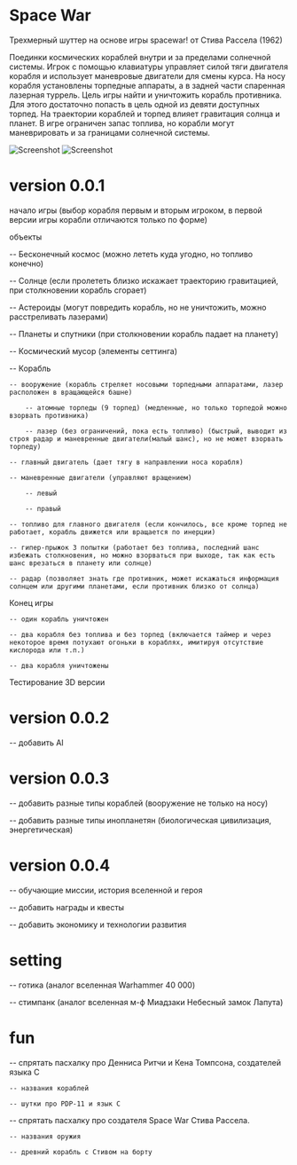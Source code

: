 # Space War

Трехмерный шуттер на основе игры spacewar! от Стива Рассела (1962)

Поединки космических кораблей внутри и за пределами солнечной системы. Игрок с помощью клавиатуры управляет силой тяги двигателя корабля и использует маневровые двигатели для смены курса. На носу корабля установлены торпедные аппараты, а в задней части спаренная лазерная туррель. Цель игры найти и уничтожить корабль противника. Для этого достаточно попасть в цель одной из девяти доступных торпед. На траектории кораблей и торпед влияет гравитация солнца и планет. В игре ограничен запас топлива, но корабли могут маневрировать и за границами солнечной системы.

![Screenshot](spacewar1.jpg)
![Screenshot](spacewar2.jpg)

# version 0.0.1
начало игры (выбор корабля первым и вторым игроком, в первой версии игры корабли отличаются только по форме)

объекты

-- Бесконечный космос (можно лететь куда угодно, но топливо конечно)

-- Солнце (если пролететь близко искажает траекторию гравитацией, при столкновении корабль сгорает)

-- Астероиды (могут повредить корабль, но не уничтожить, можно расстреливать лазерами)

-- Планеты и спутники (при столкновении корабль падает на планету)

-- Космический мусор (элементы сеттинга)

-- Корабль

    -- вооружение (корабль стреляет носовыми торпедными аппаратами, лазер расположен в вращающейся башне)

        -- атомные торпеды (9 торпед) (медленные, но только торпедой можно взорвать противника)

        -- лазер (без ограничений, пока есть топливо) (быстрый, выводит из строя радар и маневренные двигатели(малый шанс), но не может взорвать торпеду)

    -- главный двигатель (дает тягу в направлении носа корабля)

    -- маневренные двигатели (управляют вращением)

        -- левый

        -- правый

    -- топливо для главного двигателя (если кончилось, все кроме торпед не работает, корабль движется или вращается по инерции)

    -- гипер-прыжок 3 попытки (работает без топлива, последний шанс избежать столкновения, но можно взорваться при выходе, так как есть шанс врезаться в планету или солнце)

    -- радар (позволяет знать где противник, может искажаться информация солнцем или другими планетами, если противник близко от солнца)

Конец игры

    -- один корабль уничтожен

    -- два корабля без топлива и без торпед (включается таймер и через некоторое время потухают огоньки в кораблях, имитируя отсутствие кислорода или т.п.)

    -- два корабля уничтожены

Тестирование 3D версии

# version 0.0.2
-- добавить AI

# version 0.0.3
-- добавить разные типы кораблей (вооружение не только на носу)

-- добавить разные типы инопланетян (биологическая цивилизация, энергетическая)

# version 0.0.4
-- обучающие миссии, история вселенной и героя

-- добавить награды и квесты

-- добавить экономику и технологии развития

# setting
-- готика (аналог вселенная Warhammer 40 000)

-- стимпанк (аналог вселенная м-ф Миадзаки Небесный замок Лапута)

# fun
-- спрятать пасхалку про Денниса Ритчи и Кена Томпсона, создателей языка C

    -- названия кораблей

    -- шутки про PDP-11 и язык С

-- спрятать пасхалку про создателя Space War Стива Рассела.

    -- названия оружия

    -- древний корабль с Стивом на борту
